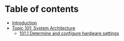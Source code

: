 # Table of contents

* [Introduction](README.md)
* [Topic 101: System Architecture](topic-101-system-architecture/README.md)
  * [101.1 Determine and configure hardware settings](topic-101-system-architecture/101.1-determine-and-configure-hardware-settings.md)
